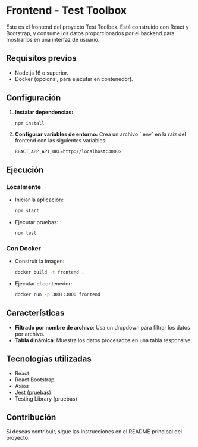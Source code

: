 # Frontend - Test Toolbox

Este es el frontend del proyecto Test Toolbox. Está construido con React y Bootstrap, y consume los datos proporcionados por el backend para mostrarlos en una interfaz de usuario.

## Requisitos previos

- Node.js 16 o superior.
- Docker (opcional, para ejecutar en contenedor).

## Configuración

1. **Instalar dependencias:**

   ```bash
   npm install
   ```

2. **Configurar variables de entorno:**
   Crea un archivo \`.env\` en la raíz del frontend con las siguientes variables:

   ```env
   REACT_APP_API_URL=http://localhost:3000>
   ```

## Ejecución

### Localmente

- Iniciar la aplicación:

  ```bash
  npm start
  ```

- Ejecutar pruebas:

  ```bash
  npm test
  ```

### Con Docker

- Construir la imagen:

  ```bash
  docker build -t frontend .
  ```

- Ejecutar el contenedor:

  ```bash
  docker run -p 3001:3000 frontend
  ```

## Características

- **Filtrado por nombre de archivo**: Usa un dropdown para filtrar los datos por archivo.
- **Tabla dinámica**: Muestra los datos procesados en una tabla responsive.

## Tecnologías utilizadas

- React
- React Bootstrap
- Axios
- Jest (pruebas)
- Testing Library (pruebas)

## Contribución

Si deseas contribuir, sigue las instrucciones en el README principal del proyecto.
